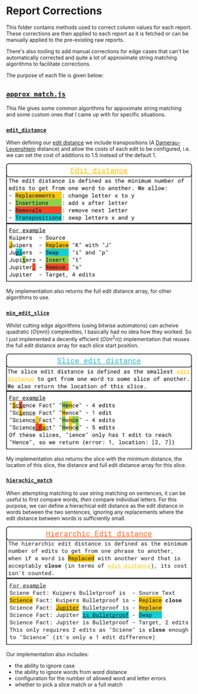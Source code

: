 # Report Corrections

This folder contains methods used to correct column values for each report. These corrections are then applied to each report as it is fetched or can be manually applied to the pre-existing raw reports.

There's also tooling to add manual corrections for edge cases that can't be automatically corrected and quite a lot of approximate string matching algorithms to facilitate corrections.

The purpose of each file is given below:

## [`approx_match.js`](./approx_match.js)

This file gives some common algorithms for appoximate string matching and some custom ones that I came up with for specific situations.

### [`edit_distance`](./approx_match.js#L121)

When defining our [edit distance](https://en.wikipedia.org/wiki/Edit_distance) we include transpositions (A [Damerau–Levenshtein](https://en.wikipedia.org/wiki/Damerau%E2%80%93Levenshtein_distance) distance) and allow the costs of each edit to be configured, i.e. we can set the cost of additions to 1.5 instead of the default 1.

![edit distance algorithm](image/README/edits.png)

My implementation also returns the full edit distance array, for other algorithms to use.

### [`min_edit_slice`](./approx_match.js#L156)

Whilst cutting edge algorithms (using bitwise automatons) can acheive quadratic ($O(mn)$) complexities, I basically had no idea how they worked. So I just implemented a decently efficient ($O(m^2 n)$) implementation that reuses the full edit distance array for each slice start position.

![slice edit algorithm](./image/README/slice_edits.png)

My implementation also returns the slice with the minimum distance, the location of this slice, the distance and full edit distance array for this slice.

### [`hierachic_match`](./approx_match.js#L373)

When attempting matching to use string matching on sentences, it can be useful to first compare
words, _then_ compare individual letters. For this purpose, we can define a hierachical edit
distance as the edit distance in words between the two sentences, ignoring any replacements where
the edit distance between words is sufficiently small.

![hierachic edit algorithm](./image/README/hierachic_edits.png)

Our implementation also includes:

- the ability to ignore case
- the ability to ignore words from word distance
- configuration for the number of allowed word and letter errors
- whether to pick a slice match or a full match
